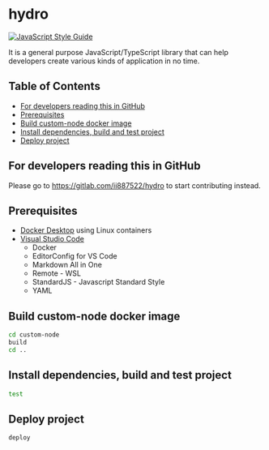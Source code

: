 # hydro
[![JavaScript Style Guide](https://img.shields.io/badge/code_style-standard-brightgreen.svg)](https://standardjs.com)

It is a general purpose JavaScript/TypeScript library that can help developers create various kinds of application in no time.

## Table of Contents
- [For developers reading this in GitHub](https://gitlab.com/ii887522/hydro#for-developers-reading-this-in-github)
- [Prerequisites](https://gitlab.com/ii887522/hydro#prerequisites)
- [Build custom-node docker image](https://gitlab.com/ii887522/hydro#build-custom-node-docker-image)
- [Install dependencies, build and test project](https://gitlab.com/ii887522/hydro#install-dependencies-build-and-test-project)
- [Deploy project](https://gitlab.com/ii887522/hydro#deploy-project)

## For developers reading this in GitHub
Please go to https://gitlab.com/ii887522/hydro to start contributing instead.

## Prerequisites
- [Docker Desktop](https://www.docker.com/products/docker-desktop) using Linux containers
- [Visual Studio Code](https://code.visualstudio.com/)
  - Docker
  - EditorConfig for VS Code
  - Markdown All in One
  - Remote - WSL
  - StandardJS - Javascript Standard Style
  - YAML

## Build custom-node docker image
```sh
cd custom-node
build
cd ..
```

## Install dependencies, build and test project
```sh
test
```

## Deploy project
```sh
deploy
```
